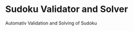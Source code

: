 # Sudoku Validator and Solver 

Automativ Validation and Solving of Sudoku

[Sudoku]: Result.png "Result"